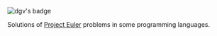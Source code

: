 ![dgv's badge](https://projecteuler.net/profile/dgv.png)

Solutions of [Project Euler](http://projecteuler.net/problems) problems in some programming languages.

